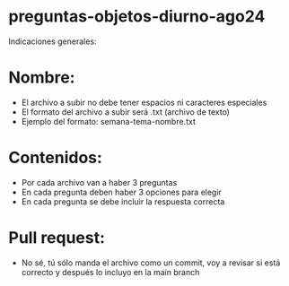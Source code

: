 # preguntas-objetos-diurno-ago24
Indicaciones generales:

# Nombre: 
- El archivo a subir no debe tener espacios ni caracteres especiales
- El formato del archivo a subir será .txt (archivo de texto)
- Ejemplo del formato: semana<numero>-tema-nombre.txt

# Contenidos:
- Por cada archivo van a haber 3 preguntas
- En cada pregunta deben haber 3 opciones para elegir
- En cada pregunta se debe incluir la respuesta correcta

# Pull request:
- No sé, tú sólo manda el archivo como un commit, voy a revisar si está correcto y después lo incluyo en la main branch